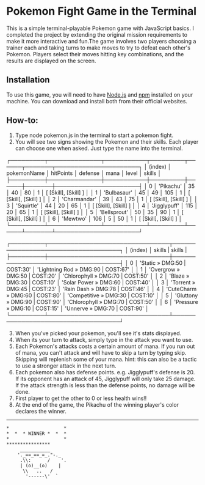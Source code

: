 # Pokemon Fight Game in the Terminal

This is a simple terminal-playable Pokemon game with JavaScript basics. 
I completed the project by extending the original mission requirements to make it more interactive and fun.The game involves two players choosing a trainer each and taking turns to make moves to try to defeat each other's Pokemon. Players select their moves hitting key combinations, and the results are displayed on the screen.

## Installation

To use this game, you will need to have [Node.js](https://nodejs.org/en) and [npm](https://www.npmjs.com/) installed on your machine. You can download and install both from their official websites.

## How-to:

1. Type node pokemon.js in the terminal to start a pokemon fight.
2. You will see two signs showing the Pokemon and their skills. Each player can choose one when asked. Just type the name into the terminal.

┌─────────┬──────────────┬───────────┬─────────┬──────┬───────┬──────────────────────┐
│ (index) │ pokemonName  │ hitPoints │ defense │ mana │ level │        skills        │
├─────────┼──────────────┼───────────┼─────────┼──────┼───────┼──────────────────────┤
│    0    │  'Pikachu'   │    35     │   40    │  80  │   1   │ [ [Skill], [Skill] ] │
│    1    │ 'Bulbasaur'  │    45     │   49    │ 105  │   1   │ [ [Skill], [Skill] ] │
│    2    │ 'Charmandar' │    39     │   43    │  75  │   1   │ [ [Skill], [Skill] ] │
│    3    │  'Squirtle'  │    44     │   20    │  65  │   1   │ [ [Skill], [Skill] ] │
│    4    │ 'Jigglypuff' │    115    │   20    │  65  │   1   │ [ [Skill], [Skill] ] │
│    5    │ 'Bellsprout' │    50     │   35    │  90  │   1   │ [ [Skill], [Skill] ] │
│    6    │   'Mewtwo'   │    106    │    5    │  50  │   1   │ [ [Skill], [Skill] ] │
└─────────┴──────────────┴───────────┴─────────┴──────┴───────┴──────────────────────┘

┌─────────┬────────────────────────────────┬────────────────────────────────────┐
│ (index) │         skills                 |              skills                |      
├─────────┼────────────────────────────────┼────────────────────────────────────┤
│    0    │  'Static » DMG:50 | COST:30'   │ 'Lightning Rod » DMG:90 | COST:67' │
│    1    │ 'Overgrow » DMG:50 | COST:20'  │  'Chlorophyll » DMG:70 | COST:50'  │
│    2    │   'Blaze » DMG:30 | COST:10'   │  'Solar Power » DMG:60 | COST:40'  │
│    3    │  'Torrent » DMG:45 | COST:23'  │   'Rain Dash » DMG:78 | COST:46'   │
│    4    │ 'CuteCharm » DMG:60 | COST:80' │  'Competitive » DMG:30 | COST:10'  │
│    5    │ 'Gluttony » DMG:90 | COST:90'  │  'Chlorophyll » DMG:70 | COST:50'  │
│    6    │ 'Pressure » DMG:10 | COST:15'  │    'Unnerve » DMG:70 | COST:90'    │
└─────────┴────────────────────────────────┴────────────────────────────────────┘

3. When you've picked your pokemon, you'll see it's stats displayed.
4. When its your turn to attack, simply type in the attack you want to use.
5. Each Pokemon's attacks costs a certain amount of mana. If you run out of mana, you can't attack and will have to skip a turn  by typing skip. Skipping will replenish some of your mana. hint: this can also be a tactic to use a stronger attack in the next turn.
6. Each pokemon also has defense points. e.g. Jigglypuff's defense is 20. If its opponent has an attack of 45, Jigglypuff will only take 25 damage. If the attack strength is less than the defense points, no damage will be done.
7. First player to get the other to 0 or less health wins!!
8. At the end of the game, the Pikachu of the winning player's color declares the winner.

*******************
    *                    *
    *  *  * WINNER *  *  *
    *                    *
    ****************
         ___________      
        '._==_==_=_."-._ 
         .\\:      /    '.
         | (o)__(o)    |  
          \\   ..   /    
           '------\'  ` 



